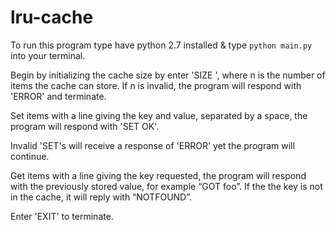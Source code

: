 # lru-cache

To run this program type have python 2.7 installed & type `python main.py` into your terminal.

Begin by initializing the cache size by enter 'SIZE <n>', where n is the number of items the cache can store.
If n is invalid, the program will respond with 'ERROR' and terminate.

Set items with a line giving the key and value, separated by a space, 
the program will respond with 'SET OK'.

Invalid 'SET's will receive a response of 'ERROR' yet the program will continue.

Get items with a line giving the key requested, the program will respond with the previously stored value, for example “GOT foo”. If the the key is not in the cache, it will reply with “NOTFOUND”.

Enter 'EXIT' to terminate.
